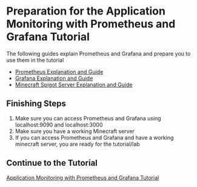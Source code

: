 # Preparation for the Application Monitoring with Prometheus and Grafana Tutorial

The following guides explain Prometheus and Grafana and prepare you to use them in the tutorial
+ [Prometheus Explanation and Guide](https://github.com/jasonxris/Application-Monitoring-with-Prometheus-and-Grafana-Tutorial/blob/master/PrometheusBackground.md)
+ [Grafana Explanation and Guide](https://github.com/jasonxris/Application-Monitoring-with-Prometheus-and-Grafana-Tutorial/blob/master/GrafanaBackground.md)
+ [Minecraft Spigot Server Explanation and Guide](https://github.com/jasonxris/Application-Monitoring-with-Prometheus-and-Grafana-Tutorial/blob/master/SpigotServerBackground.md)

## Finishing Steps
1. Make sure you can access Prometheus and Grafana using localhost:9090 and localhost:3000
2. Make sure you have a working Minecraft server 
3. If you can access Prometheus and Grafana and have a working minecraft server, you are ready for the tutorial/lab

## Continue to the Tutorial
[Application Monitoring with Prometheus and Grafana Tutorial]()
